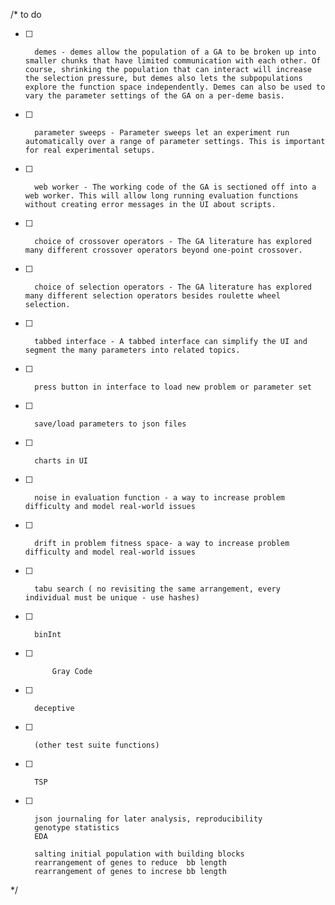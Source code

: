 /*
	to do
- [ ]		demes - demes allow the population of a GA to be broken up into smaller chunks that have limited communication with each other. Of course, shrinking the population that can interact will increase the selection pressure, but demes also lets the subpopulations explore the function space independently. Demes can also be used to vary the parameter settings of the GA on a per-deme basis.
- [ ]		parameter sweeps - Parameter sweeps let an experiment run automatically over a range of parameter settings. This is important for real experimental setups.
- [ ]		web worker - The working code of the GA is sectioned off into a web worker. This will allow long running evaluation functions without creating error messages in the UI about scripts.
- [ ]		choice of crossover operators - The GA literature has explored many different crossover operators beyond one-point crossover.
- [ ]		choice of selection operators - The GA literature has explored many different selection operators besides roulette wheel selection.
- [ ]		tabbed interface - A tabbed interface can simplify the UI and segment the many parameters into related topics.
- [ ]		press button in interface to load new problem or parameter set 
- [ ]		save/load parameters to json files
- [ ]		charts in UI
- [ ]		noise in evaluation function - a way to increase problem difficulty and model real-world issues
- [ ]		drift in problem fitness space- a way to increase problem difficulty and model real-world issues
- [ ]		tabu search ( no revisiting the same arrangement, every individual must be unique - use hashes)
- [ ]		binInt
- [ ]			Gray Code
- [ ]		deceptive
- [ ]		(other test suite functions)
- [ ]		TSP
- [ ]		json journaling for later analysis, reproducibility
		genotype statistics
		EDA
		
		salting initial population with building blocks
		rearrangement of genes to reduce  bb length
		rearrangement of genes to increse bb length
*/
